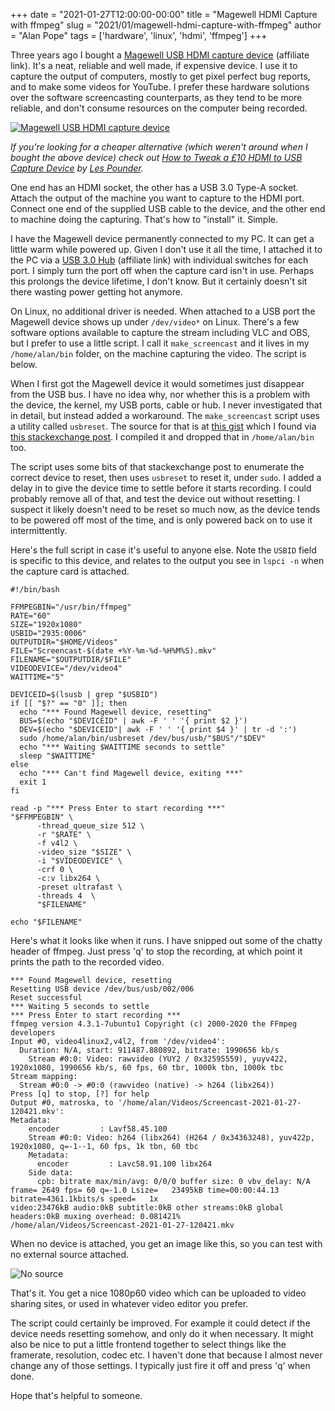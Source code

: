 +++
date = "2021-01-27T12:00:00-00:00"
title = "Magewell HDMI Capture with ffmpeg"
slug = "2021/01/magewell-hdmi-capture-with-ffmpeg"
author = "Alan Pope"
tags = ['hardware', 'linux', 'hdmi', 'ffmpeg']
+++

Three years ago I bought a [Magewell USB HDMI capture device](https://geni.us/RWqQ) (affiliate link). It's a neat, reliable and well made, if expensive device. I use it to capture the output of computers, mostly to get pixel perfect bug reports, and to make some videos for YouTube. I prefer these hardware solutions over the software screencasting counterparts, as they tend to be more reliable, and don't consume resources on the computer being recorded.

[![Magewell USB HDMI capture device](/blog/images/2021-01-27/magewell.jpg)](https://geni.us/RWqQ)

*If you're looking for a cheaper alternative (which weren't around when I bought the above device) check out [How to Tweak a £10 HDMI to USB Capture Device](https://bigl.es/friday-fun-10-hdmi-to-usb-capture/) by [Les Pounder](https://bigl.es/).*

One end has an HDMI socket, the other has a USB 3.0 Type-A socket. Attach the output of the machine you want to capture to the HDMI port. Connect one end of the supplied USB cable to the device, and the other end to machine doing the capturing. That's how to "install" it. Simple.

I have the Magewell device permanently connected to my PC. It can get a little warm while powered up. Given I don't use it all the time, I attached it to the PC via a [USB 3.0 Hub](https://geni.us/pRns6) (affiliate link) with individual switches for each port. I simply turn the port off when the capture card isn't in use. Perhaps this prolongs the device lifetime, I don't know. But it certainly doesn't sit there wasting power getting hot anymore.

On Linux, no additional driver is needed. When attached to a USB port the Magewell device shows up under `/dev/video*` on Linux. There's a few software options available to capture the stream including VLC and OBS, but I prefer to use a little script. I call it `make_screencast` and it lives in my `/home/alan/bin` folder, on the machine capturing the video. The script is below.

When I first got the Magewell device it would sometimes just disappear from the USB bus. I have no idea why, nor whether this is a problem with the device, the kernel, my USB ports, cable or hub. I never investigated that in detail, but instead added a workaround. The `make_screencast` script uses a utility called `usbreset`. The source for that is at [this gist](https://gist.github.com/x2q/5124616) which I found via [this stackexchange post](https://raspberrypi.stackexchange.com/a/9265/21). I compiled it and dropped that in `/home/alan/bin` too.

The script uses some bits of that stackexchange post to enumerate the correct device to reset, then uses `usbreset` to reset it, under `sudo`. I added a delay in to give the device time to settle before it starts recording. I could probably remove all of that, and test the device out without resetting. I suspect it likely doesn't need to be reset so much now, as the device tends to be powered off most of the time, and is only powered back on to use it intermittently. 

Here's the full script in case it's useful to anyone else. Note the `USBID` field is specific to this device, and relates to the output you see in `lspci -n` when the capture card is attached.

```
#!/bin/bash

FFMPEGBIN="/usr/bin/ffmpeg"
RATE="60"
SIZE="1920x1080"
USBID="2935:0006"
OUTPUTDIR="$HOME/Videos"
FILE="Screencast-$(date +%Y-%m-%d-%H%M%S).mkv"
FILENAME="$OUTPUTDIR/$FILE"
VIDEODEVICE="/dev/video4"
WAITTIME="5"

DEVICEID=$(lsusb | grep "$USBID")
if [[ "$?" == "0" ]]; then
  echo "*** Found Magewell device, resetting"
  BUS=$(echo "$DEVICEID" | awk -F ' ' '{ print $2 }')
  DEV=$(echo "$DEVICEID"| awk -F ' ' '{ print $4 }' | tr -d ':')
  sudo /home/alan/bin/usbreset /dev/bus/usb/"$BUS"/"$DEV"
  echo "*** Waiting $WAITTIME seconds to settle"
  sleep "$WAITTIME"
else
  echo "*** Can't find Magewell device, exiting ***"
  exit 1
fi

read -p "*** Press Enter to start recording ***"
"$FFMPEGBIN" \
      -thread_queue_size 512 \
      -r "$RATE" \
      -f v4l2 \
      -video_size "$SIZE" \
      -i "$VIDEODEVICE" \
      -crf 0 \
      -c:v libx264 \
      -preset ultrafast \
      -threads 4  \
      "$FILENAME"

echo "$FILENAME"
```

Here's what it looks like when it runs. I have snipped out some of the chatty header of ffmpeg. Just press 'q' to stop the recording, at which point it prints the path to the recorded video.

```
*** Found Magewell device, resetting
Resetting USB device /dev/bus/usb/002/006
Reset successful
*** Waiting 5 seconds to settle
*** Press Enter to start recording ***
ffmpeg version 4.3.1-7ubuntu1 Copyright (c) 2000-2020 the FFmpeg developers
Input #0, video4linux2,v4l2, from '/dev/video4':
  Duration: N/A, start: 911487.880892, bitrate: 1990656 kb/s
    Stream #0:0: Video: rawvideo (YUY2 / 0x32595559), yuyv422, 1920x1080, 1990656 kb/s, 60 fps, 60 tbr, 1000k tbn, 1000k tbc                                                                                                             
Stream mapping:                                                                                                                
  Stream #0:0 -> #0:0 (rawvideo (native) -> h264 (libx264))                                                                                                     
Press [q] to stop, [?] for help                                                                                     
Output #0, matroska, to '/home/alan/Videos/Screencast-2021-01-27-120421.mkv':
Metadata:
    encoder         : Lavf58.45.100
    Stream #0:0: Video: h264 (libx264) (H264 / 0x34363248), yuv422p, 1920x1080, q=-1--1, 60 fps, 1k tbn, 60 tbc
    Metadata:
      encoder         : Lavc58.91.100 libx264
    Side data:
      cpb: bitrate max/min/avg: 0/0/0 buffer size: 0 vbv_delay: N/A
frame= 2649 fps= 60 q=-1.0 Lsize=   23495kB time=00:00:44.13 bitrate=4361.1kbits/s speed=   1x
video:23476kB audio:0kB subtitle:0kB other streams:0kB global headers:0kB muxing overhead: 0.081421%
/home/alan/Videos/Screencast-2021-01-27-120421.mkv
```

When no device is attached, you get an image like this, so you can test with no external source attached.

![No source](/blog/images/2021-01-27/capture.jpg)

That's it. You get a nice 1080p60 video which can be uploaded to video sharing sites, or used in whatever video editor you prefer. 

The script could certainly be improved. For example it could detect if the device needs resetting somehow, and only do it when necessary. It might also be nice to put a little frontend together to select things like the framerate, resolution, codec etc. I haven't done that because I almost never change any of those settings. I typically just fire it off and press 'q' when done. 

Hope that's helpful to someone.
